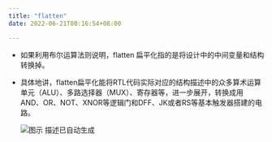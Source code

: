 ```yaml
---
title: "flatten"
date: 2022-06-21T00:16:54+08:00

---
```


-   如果利用布尔运算法则说明，flatten 扁平化指的是将设计中的中间变量和结构转换掉。

-   具体地讲，flatten扁平化能将RTL代码实际对应的结构描述中的众多算术运算单元（ALU）、多路选择器（MUX）、寄存器等，进一步展开，转换成用AND、OR、NOT、XNOR等逻辑门和DFF、JK或者RS等基本触发器搭建的电路。

    ![图示 描述已自动生成](media/4.png)